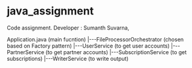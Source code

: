 # java_assignment
Code assignment. Developer : Sumanth Suvarna,

Application.java (main fucntion)
       |---FileProcessorOrchestrator (chosen based on Factory pattern)
                    |---UserService (to get user accounts)
                    |---PartnerService (to get partner accounts)
                    |---SubscriptionService (to get subscriptions)
                    |---WriterService (to write output)
                              
                              
                              


